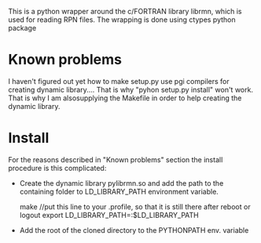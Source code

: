 This is a python wrapper around the c/FORTRAN library librmn, which is used for reading RPN files.
The wrapping is done using ctypes python package


Known problems
=========

I haven't figured out yet how to make setup.py use pgi compilers for creating dynamic library....
That is why "pyhon setup.py install" won't work. That is why I am alsosupplying the Makefile in order to help creating the dynamic library.

Install
=======

For the reasons described in "Known problems" section the install procedure is this complicated:

* Create the dynamic library pylibrmn.so and add the path to the containing folder to LD_LIBRARY_PATH environment variable.

    make
    //put this line to your .profile, so that it is still there after reboot or logout
    export LD_LIBRARY_PATH=<path to the folder containing pylibrmn.so>:$LD_LIBRARY_PATH

* Add the root of the cloned directory to the PYTHONPATH env. variable

